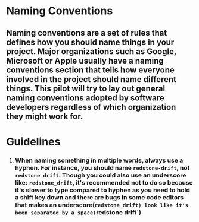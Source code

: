# **Naming Conventions**

## Naming conventions are a set of rules that defines how you should name things in your project. Major organizations such as Google, Microsoft or Apple usually have a naming conventions section that tells how everyone involved in the project should name different things. This pilot will try to lay out general naming conventions adopted by software developers regardless of which organization they might work for. 


# **Guidelines**

1. ### When naming something in multiple words, always use a hyphen. For instance, you should name `redstone-drift`, not `redstone drift`. Though you could also use an underscore like: `redstone_drift`, it's recommended not to do so because it's slower to type compared to hyphen as you need to hold a shift key down and there are bugs in some code editors that makes an underscore(`redstone_drift) look like it's been separated by a space(`redstone drift`) 
